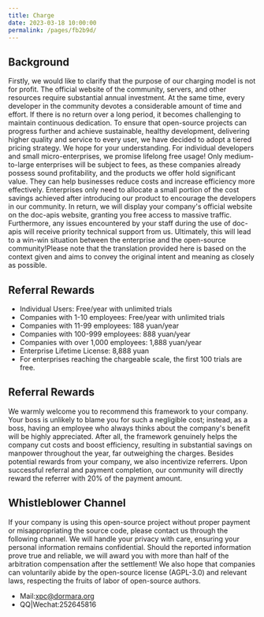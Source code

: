 ```yaml
---
title: Charge
date: 2023-03-18 10:00:00
permalink: /pages/fb2b9d/
---
```


## Background

Firstly, we would like to clarify that the purpose of our charging model is not for profit. 
The official website of the community, servers, and other resources require substantial annual investment.
At the same time, every developer in the community devotes a considerable amount of time and effort. 
If there is no return over a long period, it becomes challenging to maintain continuous dedication.
To ensure that open-source projects can progress further and achieve sustainable, healthy development, delivering higher quality and service to every user, we have decided to adopt a tiered pricing strategy. 
We hope for your understanding. For individual developers and small micro-enterprises, we promise lifelong free usage! Only medium-to-large enterprises will be subject to fees, as these companies already possess sound profitability, and the products we offer hold significant value.
They can help businesses reduce costs and increase efficiency more effectively. 
Enterprises only need to allocate a small portion of the cost savings achieved after introducing our product to encourage the developers in our community. 
In return, we will display your company's official website on the doc-apis website, granting you free access to massive traffic. Furthermore, any issues encountered by your staff during the use of doc-apis will receive priority technical support from us. 
Ultimately, this will lead to a win-win situation between the enterprise and the open-source community!Please note that the translation provided here is based on the context given and aims to convey the original intent and meaning as closely as possible.

## Referral Rewards

-  Individual Users: Free/year with unlimited trials
- Companies with 1-10 employees: Free/year with unlimited trials
- Companies with 11-99 employees: 188 yuan/year
- Companies with 100-999 employees: 888 yuan/year
- Companies with over 1,000 employees: 1,888 yuan/year
- Enterprise Lifetime License: 8,888 yuan
- For enterprises reaching the chargeable scale, the first 100 trials are free.

## Referral Rewards

We warmly welcome you to recommend this framework to your company. Your boss is unlikely to blame you for such a negligible cost; instead, as a boss, having an employee who always thinks about the company's benefit will be highly appreciated. After all, the framework genuinely helps the company cut costs and boost efficiency, resulting in substantial savings on manpower throughout the year, far outweighing the charges. Besides potential rewards from your company, we also incentivize referrers. Upon successful referral and payment completion, our community will directly reward the referrer with 20% of the payment amount.

## Whistleblower Channel

If your company is using this open-source project without proper payment or misappropriating the source code, please contact us through the following channel. We will handle your privacy with care, ensuring your personal information remains confidential. Should the reported information prove true and reliable, we will award you with more than half of the arbitration compensation after the settlement! We also hope that companies can voluntarily abide by the open-source license (AGPL-3.0) and relevant laws, respecting the fruits of labor of open-source authors.

- Mail:xpc@dormara.org
- QQ|Wechat:252645816
